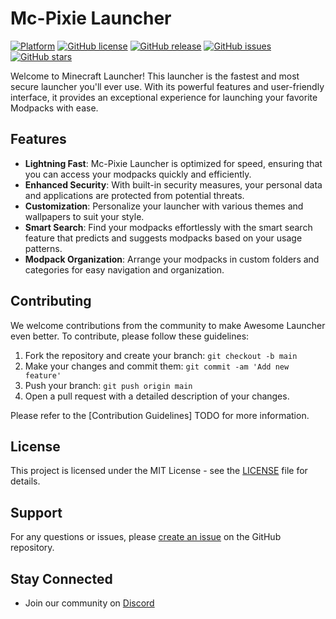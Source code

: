 # Mc-Pixie Launcher
<a href="https://pub.dev/packages/webview_cef"><img src="https://img.shields.io/badge/Windows-blue?logo=flutter" alt="Platform"/></a>
[![GitHub license](https://img.shields.io/badge/license-MIT-blue.svg)](https://github.com/Mc-Pixie-Team/Mc-Pixie-Launcher-4/blob/master/LICENSE)
[![GitHub release](https://img.shields.io/github/release/Mc-Pixie-Team/Mc-Pixie-Launcher-4.svg)](https://github.com/Mc-Pixie-Team/Mc-Pixie-Launcher-4/releases)
[![GitHub issues](https://img.shields.io/github/issues/Mc-Pixie-Team/Mc-Pixie-Launcher-4.svg)](https://github.com/Mc-Pixie-Team/Mc-Pixie-Launcher-4/issues)
[![GitHub stars](https://img.shields.io/github/stars/Mc-Pixie-Team/Mc-Pixie-Launcher-4.svg)](https://github.com/Mc-Pixie-Team/Mc-Pixie-Launcher-4/stargazers)

Welcome to Minecraft Launcher! This launcher is the fastest and most secure launcher you'll ever use. With its powerful features and user-friendly interface, it provides an exceptional experience for launching your favorite Modpacks with ease.

## Features

- **Lightning Fast**: Mc-Pixie Launcher is optimized for speed, ensuring that you can access your modpacks quickly and efficiently.
- **Enhanced Security**: With built-in security measures, your personal data and applications are protected from potential threats.
- **Customization**: Personalize your launcher with various themes and wallpapers to suit your style.
- **Smart Search**: Find your modpacks effortlessly with the smart search feature that predicts and suggests modpacks based on your usage patterns.
- **Modpack Organization**: Arrange your modpacks in custom folders and categories for easy navigation and organization.

## Contributing

We welcome contributions from the community to make Awesome Launcher even better. To contribute, please follow these guidelines:

1. Fork the repository and create your branch: `git checkout -b main`
2. Make your changes and commit them: `git commit -am 'Add new feature'`
3. Push your branch: `git push origin main`
4. Open a pull request with a detailed description of your changes.

Please refer to the [Contribution Guidelines] TODO for more information.

## License

This project is licensed under the MIT License - see the [LICENSE](https://github.com/Mc-Pixie-Team/Mc-Pixie-Launcher-4/master/LICENSE) file for details.

## Support

For any questions or issues, please [create an issue](https://github.com/Mc-Pixie-Team/Mc-Pixie-Launcher-4/issues) on the GitHub repository.



## Stay Connected

- Join our community on [Discord](https://discord.gg/sqxAw8snFK)


